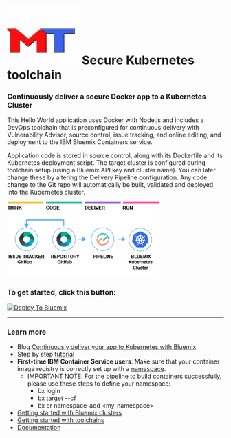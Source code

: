 # ![Icon](./.bluemix/secure-lock-kubernetes.png) Secure Kubernetes toolchain


### Continuously deliver a secure Docker app to a Kubernetes Cluster
This Hello World application uses Docker with Node.js and includes a DevOps toolchain that is preconfigured for continuous delivery with Vulnerability Advisor, source control, issue tracking, and online editing, and deployment to the IBM Bluemix Containers service.

Application code is stored in source control, along with its Dockerfile and its Kubernetes deployment script.
The target cluster is configured during toolchain setup (using a Bluemix API key and cluster name). You can later change these by altering the Delivery Pipeline configuration.
Any code change to the Git repo will automatically be built, validated and deployed into the Kubernetes cluster.

![Icon](./.bluemix/toolchain.png)

### To get started, click this button:
[![Deploy To Bluemix](https://console.bluemix.net/devops/graphics/create_toolchain_button.png)](https://console.bluemix.net/devops/setup/deploy/?repository=https%3A//github.com/mikewurtz/mts-toolchain)

---
### Learn more 

* Blog [Continuously deliver your app to Kubernetes with Bluemix](https://www.ibm.com/blogs/bluemix/2017/07/continuously-deliver-your-app-to-kubernetes-with-bluemix/)
* Step by step [tutorial](https://www.ibm.com/devops/method/tutorials/tc_secure_kube)
* **First-time IBM Container Service users**: Make sure that your container image registry is correctly set up with a [namespace](https://console.bluemix.net/docs/services/Registry/index.html).
    * IMPORTANT NOTE: For the pipeline to build containers successfully, please use these steps to define your namespace:
        * bx login
        * bx target --cf
        * bx cr namespace-add <my_namespace>
* [Getting started with Bluemix clusters](https://console.bluemix.net/docs/containers/container_index.html?pos=2)
* [Getting started with toolchains](https://bluemix.net/devops/getting-started)
* [Documentation](https://console.ng.bluemix.net/docs/services/ContinuousDelivery/index.html?pos=2)
